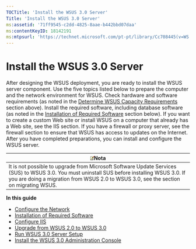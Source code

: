 ```yaml
---
TOCTitle: 'Install the WSUS 3.0 Server'
Title: 'Install the WSUS 3.0 Server'
ms:assetid: '71ff9545-c2dd-4825-8aae-b442bbd07daa'
ms:contentKeyID: 18142191
ms:mtpsurl: 'https://technet.microsoft.com/pt-pt/library/Cc708445(v=WS.10)'
---
```


Install the WSUS 3.0 Server
===========================

After designing the WSUS deployment, you are ready to install the WSUS server component. Use the five topics listed below to prepare the computer and the network environment for WSUS. Check hardware and software requirements (as noted in the [Determine WSUS Capacity Requirements](https://technet.microsoft.com/92170771-83e7-47bb-abbc-7d93ee5d7867) section above). Install the required software, including database software (as noted in the [Installation of Required Software](https://technet.microsoft.com/94048bdc-b11f-4459-b64d-d3458b57bd82) section below). If you want to create a custom Web site or install WSUS on a computer that already has a Web site, see the IIS section. If you have a firewall or proxy server, see the firewall section to ensure that WSUS has access to updates on the Internet. After you have completed preparations, you can install and configure the WSUS server.

| ![](/security-updates/images/Cc708445.note(WS.10).gif)Nota                                                                                                                                                                  |
|----------------------------------------------------------------------------------------------------------------------------------------------------------------------------------------------------------------------------------------|
| It is not possible to upgrade from Microsoft Software Update Services (SUS) to WSUS 3.0. You must uninstall SUS before installing WSUS 3.0. If you are doing a migration from WSUS 2.0 to WSUS 3.0, see the section on migrating WSUS. |

**In this guide**

-   [Configure the Network](https://technet.microsoft.com/a490c5fc-0241-44e9-aea9-33c3814a14bf)
-   [Installation of Required Software](https://technet.microsoft.com/94048bdc-b11f-4459-b64d-d3458b57bd82)
-   [Configure IIS](https://technet.microsoft.com/0e8f0357-64cb-4de0-82c6-c2fb24295269)
-   [Upgrade from WSUS 2.0 to WSUS 3.0](https://technet.microsoft.com/673902d4-17ee-4769-aaf4-da09524cb822)
-   [Run WSUS 3.0 Server Setup](https://technet.microsoft.com/0562aa65-72ce-4d86-b1cb-dbee34c51de3)
-   [Install the WSUS 3.0 Administration Console](https://technet.microsoft.com/33d292d5-f601-45c4-8dfb-472b14c199cb)
